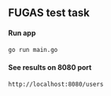 ## FUGAS test task

#### Run app
```sh
go run main.go
```

#### See results on 8080 port
```sh
http://localhost:8080/users
```
